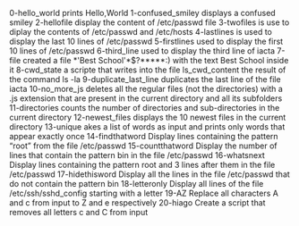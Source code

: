 0-hello_world prints Hello,World
1-confused_smiley displays a confused smiley
2-hellofile display the content of /etc/passwd file
3-twofiles is use to diplay the contents of /etc/passwd and /etc/hosts
4-lastlines is used to display the  last 10 lines of /etc/passwd
5-firstlines used to display the first 10 lines of /etc/passwd
6-third_line used to display the third line of iacta
7-file created a file \*\'Best School\'\*$\?\*\*\*\*\*:) with the text Best School inside it
8-cwd_state a scripte that writes into the file ls_cwd_content the result of the command ls -la
9-duplicate_last_line duplicates the last line of the file iacta
10-no_more_js deletes all the regular files (not the directories) with a .js extension that are present in the current directory and all its subfolders
11-directories counts the number of directories and sub-directories in the current directory
12-newest_files displays the 10 newest files in the current directory
13-unique akes a list of words as input and prints only words that appear exactly once
14-findthatword Display lines containing the pattern “root” from the file /etc/passwd
15-countthatword Display the number of lines that contain the pattern bin in the file /etc/passwd
16-whatsnext Display lines containing the pattern root and 3 lines after them in the file /etc/passwd
17-hidethisword Display all the lines in the file /etc/passwd that do not contain the pattern bin
18-letteronly Display all lines of the file /etc/ssh/sshd_config starting with a letter
19-AZ Replace all characters A and c from input to Z and e respectively
20-hiago Create a script that removes all letters c and C from input
